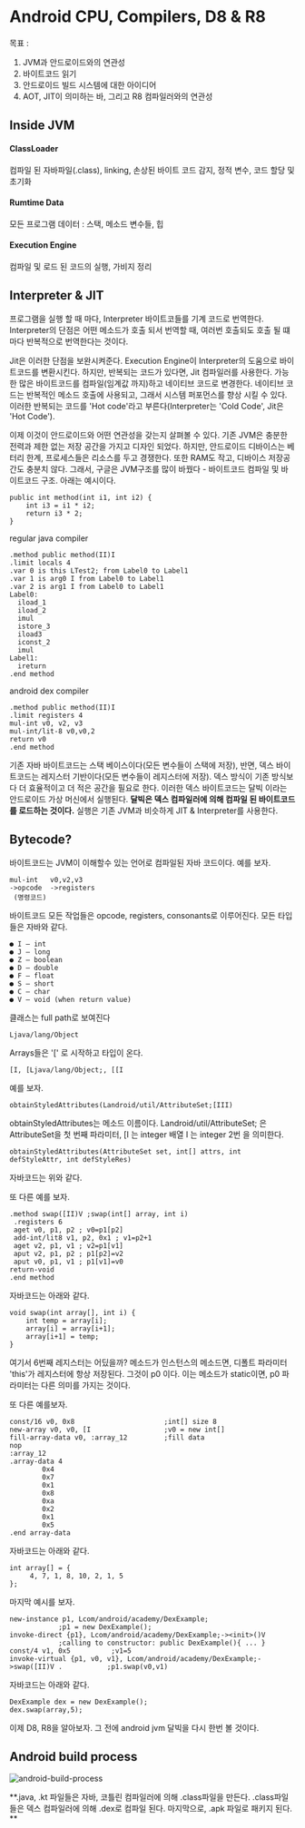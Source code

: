 
# Android CPU, Compilers, D8 & R8

목표 :
1. JVM과 안드로이드와의 연관성
2. 바이트코드 읽기
3. 안드로이드 빌드 시스템에 대한 아이디어
4. AOT, JIT이 의미하는 바, 그리고 R8 컴파일러와의 연관성



## Inside JVM

#### ClassLoader
컴파일 된 자바파일(.class), linking, 손상된 바이트 코드 감지, 정적 변수, 코드 할당 및 초기화

#### Rumtime Data
모든 프로그램 데이터 : 스택, 메소드 변수들, 힙

#### Execution Engine
컴파일 및 로드 된 코드의 실행, 가비지 정리




## Interpreter & JIT
프로그램을 실행 할 때 마다, Interpreter 바이트코들를 기계 코드로 번역한다. Interpreter의 단점은 어떤 메소드가 호출 되서 번역할 때, 여러번 호출되도 호출 될 떄마다 반복적으로 번역한다는 것이다.

Jit은 이러한 단점을 보완시켜준다. Execution Engine이 Interpreter의 도움으로 바이트코드를 변환시킨다. 하지만, 반복되는 코드가 있다면, Jit 컴파일러를 사용한다.
가능한 많은 바이트코드를 컴파일(임계값 까지)하고 네이티브 코드로 변경한다. 네이티브 코드는 반복적인 메소드 호출에 사용되고, 그래서 시스템 퍼포먼스를 향상 시킬 수 있다. 이러한 반복되는 코드를 'Hot code'라고 부른다(Interpreter는 'Cold Code', Jit은 'Hot Code').


이제 이것이 안드로이드와 어떤 연관성을 갖는지 살펴볼 수 있다.
기존 JVM은 충분한 전력과 제한 없는 저장 공간을 가지고 디자인 되었다. 하지만, 안드로이드 디바이스는 베터리 한계, 프로세스들은 리소스를 두고 경쟁한다. 또한
RAM도 작고, 디바이스 저장공간도 충분치 않다. 그래서, 구글은 JVM구조를 많이 바꿨다 - 바이트코드 컴파일 및 바이트코드 구조. 
아래는 예시이다.

    public int method(int i1, int i2) {
        int i3 = i1 * i2;
        return i3 * 2;
    }

regular java compiler

    .method public method(II)I
    .limit locals 4
    .var 0 is this LTest2; from Label0 to Label1
    .var 1 is arg0 I from Label0 to Label1
    .var 2 is arg1 I from Label0 to Label1
    Label0:
      iload_1
      iload_2
      imul
      istore_3
      iload3
      iconst_2
      imul
    Label1:
      ireturn
    .end method
    
android dex compiler

    .method public method(II)I
    .limit registers 4
    mul-int v0, v2, v3
    mul-int/lit-8 v0,v0,2
    return v0
    .end method
    
기존 자바 바이트코드는 스택 베이스이다(모든 변수들이 스택에 저장), 반면, 덱스 바이트코드는 레지스터 기반이다(모든 변수들이 레지스터에 저장).
덱스 방식이 기존 방식보다 더 효율적이고 더 적은 공간을 필요로 한다. 이러한 덱스 바이트코드는 달빅 이라는 안드로이드 가상 머신에서 실행된다.
**달빅은 덱스 컴파일러에 의해 컴파일 된 바이트코드를 로드하는 것이다.** 실행은 기존 JVM과 비슷하게 JIT & Interpreter를 사용한다.


## Bytecode?
바이트코드는 JVM이 이해할수 있는 언어로 컴파일된 자바 코드이다. 
예를 보자.

    mul-int   v0,v2,v3
    ->opcode  ->registers
     (명령코드)

바이트코드 모든 작업들은 opcode, registers, consonants로 이루어진다. 
모든 타입들은 자바와 같다.

    ● I — int
    ● J — long
    ● Z — boolean
    ● D — double
    ● F — float
    ● S — short
    ● C — char
    ● V — void (when return value)

클래스는 full path로 보여진다

    Ljava/lang/Object
    
Arrays들은 '[' 로 시작하고 타입이 온다.

    [I, [Ljava/lang/Object;, [[I
    
예를 보자.

    obtainStyledAttributes(Landroid/util/AttributeSet;[III)
    
obtainStyledAttributes는 메소드 이름이다. 
Landroid/util/AttributeSet; 은 AttributeSet을 첫 번째 파라미터,
[I 는 integer 배열
I 는 integer 2번
을 의미한다.

    obtainStyledAttributes(AttributeSet set, int[] attrs, int defStyleAttr, int defStyleRes)

자바코드는 위와 같다.

또 다른 예를 보자.

    .method swap([II)V ;swap(int[] array, int i)
     .registers 6
     aget v0, p1, p2 ; v0=p1[p2]
     add-int/lit8 v1, p2, 0x1 ; v1=p2+1
     aget v2, p1, v1 ; v2=p1[v1]
     aput v2, p1, p2 ; p1[p2]=v2
     aput v0, p1, v1 ; p1[v1]=v0
    return-void
    .end method
    
자바코드는 아래와 같다.

    void swap(int array[], int i) {
        int temp = array[i];
        array[i] = array[i+1];
        array[i+1] = temp;
    }
    
여기서 6번째 레지스터는 어딨을까?
메소드가 인스턴스의 메소드면, 디폴트 파라미터 'this'가 레지스터에 항상 저장된다. 그것이 p0 이다.
이는 메소드가 static이면, p0 파라미터는 다른 의미를 가지는 것이다.

또 다른 예를보자.

    const/16 v0, 0x8                      ;int[] size 8
    new-array v0, v0, [I                  ;v0 = new int[]
    fill-array-data v0, :array_12         ;fill data
    nop
    :array_12
    .array-data 4
            0x4
            0x7
            0x1
            0x8
            0xa
            0x2
            0x1
            0x5
    .end array-data

자바코드는 아래와 같다.

    int array[] = {
         4, 7, 1, 8, 10, 2, 1, 5
    };
    
마지막 예시를 보자.

    new-instance p1, Lcom/android/academy/DexExample;
                ;p1 = new DexExample();
    invoke-direct {p1}, Lcom/android/academy/DexExample;-><init>()V
                ;calling to constructor: public DexExample(){ ... }
    const/4 v1, 0x5          ;v1=5
    invoke-virtual {p1, v0, v1}, Lcom/android/academy/DexExample;->swap([II)V .           ;p1.swap(v0,v1)
   
자바코드는 아래와 같다.

    DexExample dex = new DexExample();
    dex.swap(array,5);
    

이제 D8, R8을 알아보자. 그 전에 android jvm 달빅을 다시 한번 볼 것이다.


## Android build process

![android-build-process](https://user-images.githubusercontent.com/19990905/95824354-1bdb8d80-0d6a-11eb-997c-c407f635be35.png)

**.java, .kt 파일들은 자바, 코틀린 컴파일러에 의해 .class파일을 만든다. .class파일들은 덱스 컴파일러에 의해 .dex로 컴파일 된다. 마지막으로, 
.apk 파일로 패키지 된다. **












